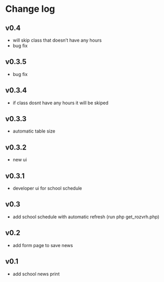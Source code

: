 # **Change log**

## v0.4

- will skip class that doesn’t have any hours
- bug fix

## v0.3.5

- bug fix

## v0.3.4

- if class dosnt have any hours it will be skiped

## v0.3.3

- automatic table size

## v0.3.2

- new ui

## v0.3.1

- developer ui for school schedule

## v0.3

- add school schedule with automatic refresh (run php get_rozvrh.php)

## v0.2

- add form page to save news

## v0.1

- add school news print